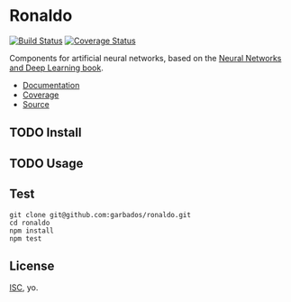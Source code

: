 # Ronaldo

[![Build Status](https://travis-ci.org/garbados/ronaldo.svg?branch=master)](https://travis-ci.org/garbados/ronaldo)
[![Coverage Status](https://coveralls.io/repos/garbados/ronaldo/badge.svg)](https://coveralls.io/r/garbados/ronaldo)

Components for artificial neural networks, based on the [Neural Networks and Deep Learning book](http://neuralnetworksanddeeplearning.com/chap1.html).

* [Documentation](http://garbados.github.io/ronaldo/)
* [Coverage](http://garbados.github.io/ronaldo/coverage.html)
* [Source](https://github.com/garbados/ronaldo)

## TODO Install

## TODO Usage

## Test

    git clone git@github.com:garbados/ronaldo.git
    cd ronaldo
    npm install    
    npm test

## License

[ISC](http://opensource.org/licenses/ISC), yo.
